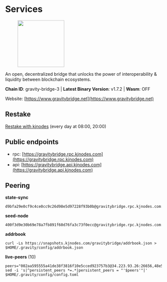 # Services

<figure><img src="https://raw.githubusercontent.com/kj89/testnet_manuals/main/pingpub/logos/gravitybridge.png" width="150" alt=""><figcaption></figcaption></figure>

An open, decentralized bridge that unlocks the power of  interoperability & liquidity between blockchain ecosystems.

**Chain ID**: gravity-bridge-3 | **Latest Binary Version**: v1.7.2 | **Wasm**: OFF

Website: [https://www.gravitybridge.net](https://www.gravitybridge.net)

## Restake

[Restake with kjnodes](https://restake.app/gravitybridge/gravityvaloper1nw3uavthnjwsgrrjzav2wdg9m0pw7k4fc7hvlz) (every day at 08:00, 20:00)
## Public endpoints

* rpc: [https://gravitybridge.rpc.kjnodes.com](https://gravitybridge.rpc.kjnodes.com)
* api: [https://gravitybridge.api.kjnodes.com](https://gravitybridge.api.kjnodes.com)

## Peering

**state-sync**

```
d9bfa29e0cf9c4ce0cc9c26d98e5d97228f93b0b@gravitybridge.rpc.kjnodes.com:26656
```

**seed-node**

```
400f3d9e30b69e78a7fb891f60d76fa3c73f0ecc@gravitybridge.rpc.kjnodes.com:26659
```

**addrbook**
```
curl -Ls https://snapshots.kjnodes.com/gravitybridge/addrbook.json > $HOME/.gravity/config/addrbook.json
```

**live-peers** (10)
```
peers="002aa595555a41de38f3816f10e5cced923757b3@34.223.93.26:26656,48e54221a2656616093469137ced63487f7bf456@146.56.50.55:26656,5eac126c1b13eb220f8deb1239d9bcf713338ea3@15.235.13.145:26656,7a05c69e10c76348e4fadeda5e0803ff4804e183@188.34.180.92:26656,77367b424f624c4f9f423267dd8d4d559b289b62@167.235.9.250:26656,776a1bbafe0835847a129ebdff40b00eaa5fc057@45.76.35.76:26656,6dbb1f051998d6972597941209e80dc84c308389@46.0.203.78:26656,ef05d5aca4398f4b217b9bbf08729a1338c67eeb@142.132.193.186:36656,8357279ecb5f1b80eda324762a1406868c89bb5a@172.105.103.88:26656,6eb2a2e7bcd82aad56b6652a328c72f148f84935@194.147.58.224:26656"
sed -i 's|^persistent_peers *=.*|persistent_peers = "'$peers'"|' $HOME/.gravity/config/config.toml
```
